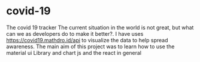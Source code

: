# covid-19
The covid 19 tracker
The current situation in the world is not great, but what can we as developers do to make it better?.
I have uses https://covid19.mathdro.id/api to visualize the data to help spread awareness.
The main aim of this project was to learn how to use the material ui Library and chart js and the react in general
